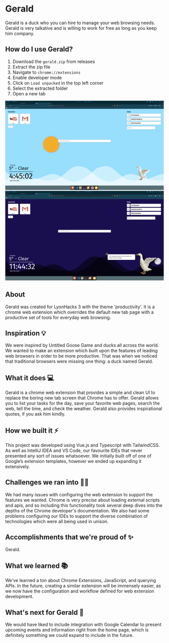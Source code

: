 # Gerald

Gerald is a duck who you can hire to manage your web browsing needs. Gerald is very talkative and is willing to work for free as long as you keep him company.

## How do I use Gerald?


1. Download the `gerald.zip` from releases
2. Extract the zip file
3. Navigate to `chrome://extensions`
4. Enable developer mode
5. Click on `Load unpacked` in the top left corner
6. Select the extracted folder
7. Open a new tab

![Gerald](/screen3.png)
![Gerald](/screen2.png)

## About

Gerald was created for LyonHacks 3 with the theme 'productivity'. It is a chrome web extension which overrides the default new tab page with a productive set of tools for everyday web browsing.

## Inspiration 💡
We were inspired by Untitled Goose Game and ducks all across the world. We wanted to make an extension which built upon the features of leading web browsers in order to be more productive. That was when we noticed that traditional browsers were missing one thing: a duck named Gerald.

## What it does 💻
Gerald is a chrome web extension that provides a simple and clean UI to replace the boring new tab screen that Chrome has to offer. Gerald allows you to list your tasks for the day, save your favorite web pages, search the web, tell the time, and check the weather. Gerald also provides inspirational quotes, if you ask him kindly.

## How we built it ⚡️
This project was developed using Vue.js and Typescript with TailwindCSS. As well as IntelliJ IDEA and VS Code, our favourite IDEs that never presented any sort of issues whatsoever. We initially built off of one of Google’s extension templates, however we ended up expanding it extensively.

## Challenges we ran into 👨‍💻
We had many issues with configuring the web extension to support the features we wanted. Chrome is very precise about loading external scripts and apis, and so including this functionality took several deep dives into the depths of the Chrome developer's documentation. We also had some problems configuring our IDEs to support the diverse combination of technologies which were all being used in unison. 

## Accomplishments that we're proud of ✨
Gerald.

## What we learned 📚
We've learned a ton about Chrome Extensions, JavaScript, and querying APIs. In the future, creating a similar extension will be immensely easier, as we now have the configuration and workflow defined for web extension development.

## What's next for Gerald 🦆
We would have liked to include integration with Google Calendar to present upcoming events and information right from the home page, which is definitely something we could expand to include in the future.
